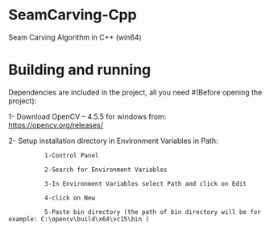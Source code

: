 # SeamCarving-Cpp
 Seam Carving Algorithm in C++ (win64)
 
# Building and running
Dependencies are included in the project, all you need #(Before opening the project):

1- Download OpenCV – 4.5.5 for windows from: https://opencv.org/releases/

2- Setup installation directory in Environment Variables in Path:
              
              1-Control Panel 
  
              2-Search for Environment Variables 
  
              3-In Environment Variables select Path and click on Edit 
  
              4-click on New 
  
              5-Paste bin directory (the path of bin directory will be for example: C:\opencv\build\x64\vc15\bin )
